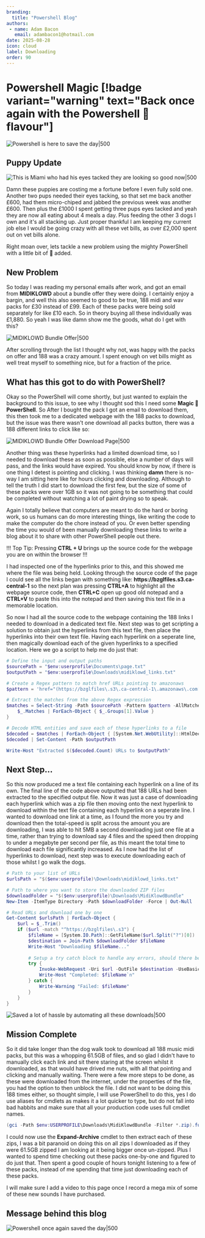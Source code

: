 ```yaml
---
branding:
  title: "Powershell Blog"
authors:
 - name: Adam Bacon
   email: adambacon1@hotmail.com
date: 2025-08-28
icon: cloud
label: Downloading
order: 90
---
```


# Powershell Magic [!badge variant="warning" text="Back once again with the Powershell :bacon: flavour"]

![Powershell is here to save the day|500](/images/ps.PNG)

## Puppy Update

![This is Miami who had his eyes tacked they are looking so good now|500](/images/miami.PNG)

Damn these puppies are costing me a fortune before I even fully sold one.  Another two pups needed their eyes tacking, so that set me back another £600, had them micro-chiped and jabbed the previous week was another £600.  Then plus the £1000 I spent getting three pups eyes tacked and yeah they are now all eating about 4 meals a day. Plus feeding the other 3 dogs I own and it's all stacking up.  Just proper thankful I am keeping my current job else I would be going crazy with all these vet bills, as over £2,000 spent out on vet bills alone.

Right moan over, lets tackle a new problem using the mighty PowerShell with a little bit of :bacon: added. 

## New Problem

So today I was reading my personal emails after work, and got an email from **MIDIKLOWD** about a bundle offer they were doing. I certainly enjoy a bargin, and well this also seemed to good to be true, 188 midi and wav packs for £30 instead of £99. Each of these packs were being sold separately for like £10 each.  So in theory buying all these individually was £1,880.  So yeah I was like damn show me the goods, what do I get with this?

![MIDIKLOWD Bundle Offer|500](/images/midiklowdBundle.PNG)

After scrolling through the list I thought why not, was happy with the packs on offer and 188 was a crazy amount. I spent enough on vet bills might as well treat myself to something nice, but for a fraction of the price.

## What has this got to do with PowerShell?

Okay so the PowerShell will come shortly, but just wanted to explain the background to this issue, to see why I thought sod this I need some **Magic :bacon: PowerShell**. So After I bought the pack I got an email to download them, this then took me to a dedicated webpage with the 188 packs to download, but the issue was there wasn't one download all packs button, there was a 188 different links to click like so:

![MIDIKLOWD Bundle Offer Download Page|500](/images/midiklowd.PNG)

Another thing was these hyperlinks had a limited download time, so I needed to download these as soon as possible, else a number of days will pass, and the links would have expired. You should know by now, if there is one thing I detest is pointing and clicking.  I was thinking **damn** there is no-way I am sitting here like for hours clicking and downloading. Although to tell the truth I did start to download the first few, but the size of some of these packs were over 1GB so it was not going to be something that could be completed without watching a lot of paint drying so to speak.

Again I totally believe that computers are meant to do the hard or boring work, so us humans can do more interesting things, like writing the code to make the computer do the chore instead of you. Or even better spending the time you would of been manually downloading these links to write a blog about it to share with other PowerShell people out there. 

!!!
Top Tip: Pressing **CTRL + U** brings up the source code for the webpage you are on within the browser
!!!

I had inspected one of the hyperlinks prior to this, and this showed me where the file was being held.  Looking through the source code of the page I could see all the links began with something like: **https://bzglfiles\.s3\.ca-central-1** so the next plan was pressing **CTRL+A** to highlight all the webpage source code, then **CTRL+C** open up good old notepad and a **CTRL+V** to paste this into the notepad and then saving this text file in a memorable location. 

So now I had all the source code to the webpage containing the 188 links I needed to download in a dedicated text file. Next step was to get scripting a solution to obtain just the hyperlinks from this text file, then place the hyperlinks into their own text file. Having each hyperlink on a seperate line, then magically download each of the given hyperlinks to a specified location. Here we go a script to help me do just that: 

```ps1 #
# Define the input and output paths
$sourcePath = "$env:userprofile\Documents\page.txt"
$outputPath = "$env:userprofile\Downloads\midiklowd_links.txt"

# Create a Regex pattern to match href URLs pointing to amazonaws
$pattern = 'href="(https://bzglfiles\.s3\.ca-central-1\.amazonaws\.com[^"]+)"'

# Extract the matches from the above Regex expression  
$matches = Select-String -Path $sourcePath -Pattern $pattern -AllMatches | ForEach-Object {
    $_.Matches | ForEach-Object { $_.Groups[1].Value }
}

# Decode HTML entities and save each of these hyperlinks to a file
$decoded = $matches | ForEach-Object { [System.Net.WebUtility]::HtmlDecode($_) }
$decoded | Set-Content -Path $outputPath

Write-Host "Extracted $($decoded.Count) URLs to $outputPath"
```

## Next Step...

So this now produced me a text file containing each hyperlink on a line of its own. The final line of the code above outputted that 188 URLs had been extracted to the specified output file.  Now it was just a case of downloading each hyperlink which was a zip file then moving onto the next hyperlink to download within the text file containing each hyperlink on a seperate line. I wanted to download one link at a time, as I found the more you try and download then the total-speed is split across the amount you are downloading, I was able to hit 5MB a second downloading just one file at a time, rather than trying to download say 4 files and the speed then dropping to under a megabyte per second per file, as this meant the total time to download each file significantly increased. As I now had the list of hyperlinks to download, next step was to execute downloading each of those whilst I go walk the dogs.

```ps1 #
# Path to your list of URLs
$urlsPath = "$($env:userprofile)\Downloads\midiklowd_links.txt"

# Path to where you want to store the downloaded ZIP files 
$downloadFolder = "$($env:userprofile)\Downloads\MidiKlowdBundle"
New-Item -ItemType Directory -Path $downloadFolder -Force | Out-Null

# Read URLs and download one by one
Get-Content $urlsPath | ForEach-Object {
    $url = $_.Trim()
    if ($url -match "^https://bzglfiles\.s3") {
        $fileName = [System.IO.Path]::GetFileName($url.Split("?")[0])
        $destination = Join-Path $downloadFolder $fileName
        Write-Host "Downloading $fileName..."
        
        # Setup a try catch block to handle any errors, should there be a problem
        try {
            Invoke-WebRequest -Uri $url -OutFile $destination -UseBasicParsing -ErrorAction Stop
            Write-Host "Completed: $fileName`n"
        } catch {
            Write-Warning "Failed: $fileName"
        }
    }
}
```

![Saved a lot of hassle by automating all these downloads|500](/images/midiklowdBundle2.PNG)

## Mission Complete


So it did take longer than the dog walk took to download all 188 music midi packs, but this was a whopping 61.5GB of files, and so glad I didn't have to manually click each link and sit there staring at the screen whilst it downloaded, as that would have drived me nuts, with all that pointing and clicking and manually waiting. There were a few more steps to be done, as these were downloaded from the internet, under the properties of the file, you had the option to then unblock the file. I did not want to be doing this 188 times either, so thought simple, I will use PowerShell to do this, yes I do use aliases for cmdlets as makes it a lot quicker to type, but do not fall into bad habbits and make sure that all your production code uses full cmdlet names. 

```ps1 #
(gci -Path $env:USERPROFILE\Downloads\MidiKlowdBundle -Filter *.zip).fullname | % {Unblock-File $_ -Confirm:$false}
```

I could now use the **Expand-Archive** cmdlet to then extract each of these zips, I was a bit paranoid on doing this on all zips I downloaded as if they were 61.5GB zipped I am looking at it being bigger once un-zipped. Plus I wanted to spend time checking out these packs one-by-one and figured to do just that. Then spent a good couple of hours tonight listening to a few of these packs, instead of me spending that time just downloading each of these packs. 

I will make sure I add a video to this page once I record a mega mix of some of these new sounds I have purchased.

## Message behind this blog

![Powershell once again saved the day|500](/images/psman.PNG)